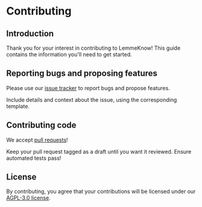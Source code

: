 # Contributing

## Introduction

Thank you for your interest in contributing to LemmeKnow! This guide contains the information you'll need to get started.

## Reporting bugs and proposing features

Please use our [issue tracker](https://github.com/cse403-lemmeknow/lemmeknow/issues) to report bugs and propose features.

Include details and context about the issue, using the corresponding template.

## Contributing code

We accept [pull requests](https://github.com/cse403-lemmeknow/lemmeknow/pulls)!

Keep your pull request tagged as a draft until you want it reviewed. Ensure automated tests pass!

## License

By contributing, you agree that your contributions will be licensed under our [AGPL-3.0 license](./LICENSE).